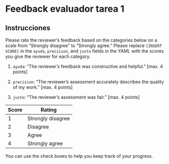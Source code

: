 Feedback evaluador tarea 1
================

## Instrucciones

Please rate the reviewer’s feedback based on the categories below on a
scale from “Strongly disagree” to “Strongly agree.” Please replace
`[INSERT SCORE]` in the `ayuda`, `precision`, and `justo` fields in the
YAML with the scores you give the reviewer for each category.

1.  `ayuda`: “The reviewer’s feedback was constructive and helpful.”
    \[max. 4 points\]

2.  `precision`: “The reviewer’s assessment accurately describes the
    quality of my work.” \[max. 4 points\]

3.  `justo`: “The reviewer’s assessment was fair.” \[max. 4 points\]

| Score | Rating            |
| ----- | ----------------- |
| 1     | Strongly disagree |
| 2     | Disagree          |
| 3     | Agree             |
| 4     | Strongly agree    |

You can use the check boxes to help you keep track of your progress.
